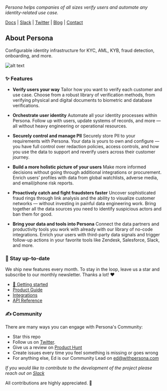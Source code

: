 *Persona helps companies of all sizes verify users and automate any identity-related use case.*

[Docs](https://docs.withpersona.com/docs) | [Slack](withpersona-dev.slack.com) | [Twitter](https://twitter.com/persona_idv) | [Blog](https://withpersona.com/blog) | [Contact](https://withpersona.com/contact)

## About Persona
Configurable identity infrastructure for KYC, AML, KYB, fraud detection, onboarding, and more.

![alt text](https://assets.website-files.com/6320c9d25c243e328157e175/6356f9539082999e9e3b4651_5fd7ff62d939619a1cb78308_free-identity-verification-hero.png)

### ✨ Features

- **Verify users your way**
Tailor how you want to verify each customer and use case. Choose from a robust library of verification methods, from verifying physical and digital documents to biometric and database verifications.

- **Orchestrate user identity**
Automate all your identity processes within Persona. Follow up with users, update systems of records, and more — all without heavy engineering or operational resources.

- **Securely control and manage PII**
Securely store PII to your requirements with Persona. Your data is yours to own and configure — you have full control over redaction policies, access controls, and how you use the data to support and reverify users across their customer journey.

- **Build a more holistic picture of your users**
Make more informed decisions without going through additional integrations or procurement. Enrich users’ profiles with data from global watchlists, adverse media, and email/phone risk reports.

- **Proactively catch and fight fraudsters faster**
Uncover sophisticated fraud rings through link analysis and the ability to visualize customer networks — without investing in painful data engineering work. Bring together all the data sources you need to identify suspicious actors and ban them for good.

- **Bring your data and tools into Persona**
Connect the data partners and productivity tools you work with already with our library of no-code integrations. Enrich your users with third-party data signals and trigger follow-up actions in your favorite tools like Zendesk, Salesforce, Slack, and more.

### 🔔 Stay up-to-date
We ship new features every month. To stay in the loop, leave us a star and subscribe to our monthly newsletter. Thanks a lot! ❤️

- [🚀 Getting started](https://support.withpersona.com/hc/en-us/categories/360004477914-Getting-started)
- [Product Guide](https://support.withpersona.com/hc/en-us/categories/360004567574-Product-guide)
- [Integrations](https://support.withpersona.com/hc/en-us/categories/360004567614-Integration)
- [API Reference](https://docs.withpersona.com/reference/introduction)


### ✍️ Community 
There are many ways you can engage with Persona's Community: 

- Star this repo
- Follow us on [Twitter](https://twitter.com/persona_idv).
- Give us a review on [Product Hunt](https://www.producthunt.com/products/persona-4)
- Create issues every time you feel something is missing or goes wrong
- For anything else, Ed is our Community Lead on ed@withpersona.com

*If you would like to contribute to the development of the project please reach out on [Slack](withpersona-dev.slack.com)*

All contributions are highly appreciated. 🙏

